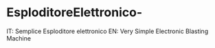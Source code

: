 # EsploditoreElettronico-
IT: Semplice Esploditore elettronico EN: Very Simple Electronic Blasting Machine
